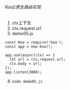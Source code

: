 ###### Koa2原生路由实现
1. ctx上下文
2. ctx.request.url
3. demo05.js
```
const Koa = require('koa');
const app = new Koa();

app.use(async(ctx) => {
  let url = ctx.request.url;
  ctx.body = url;
});
app.listen(3000);
```
4. `node demo05.js`